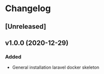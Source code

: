# Changelog

## [Unreleased]

## v1.0.0 (2020-12-29)

### Added

- General installation laravel docker skeleton